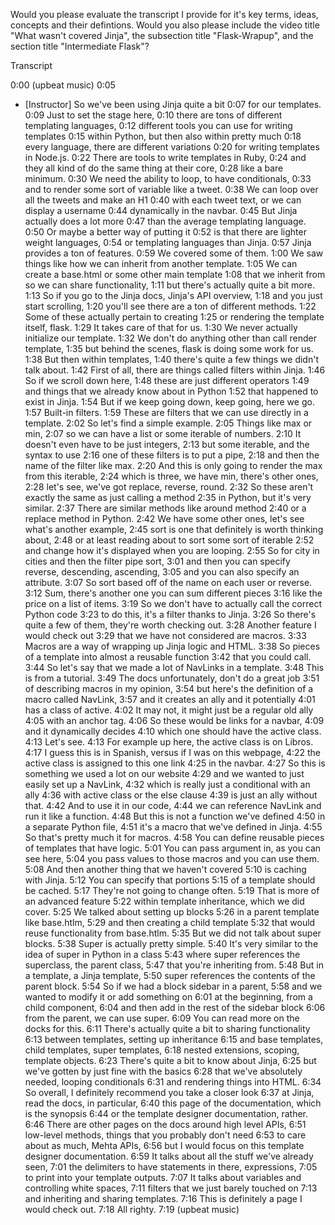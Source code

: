 Would you please evaluate the transcript I provide for it's key terms, ideas, concepts and their defintions. Would you also please include the video title "What wasn't covered Jinja", the subsection title "Flask-Wrapup", and the section title "Intermediate Flask"?

Transcript


0:00
(upbeat music)
0:05
- [Instructor] So we've been using Jinja quite a bit
0:07
for our templates.
0:09
Just to set the stage here,
0:10
there are tons of different templating languages,
0:12
different tools you can use for writing templates
0:15
within Python, but then also within pretty much
0:18
every language, there are different variations
0:20
for writing templates in Node.js.
0:22
There are tools to write templates in Ruby,
0:24
and they all kind of do the same thing at their core,
0:28
like a bare minimum.
0:30
We need the ability to loop, to have conditionals,
0:33
and to render some sort of variable like a tweet.
0:38
We can loop over all the tweets and make an H1
0:40
with each tweet text, or we can display a username
0:44
dynamically in the navbar.
0:45
But Jinja actually does a lot more
0:47
than the average templating language.
0:50
Or maybe a better way of putting it
0:52
is that there are lighter weight languages,
0:54
or templating languages than Jinja.
0:57
Jinja provides a ton of features.
0:59
We covered some of them.
1:00
We saw things like how we can inherit from another template.
1:05
We can create a base.html or some other main template
1:08
that we inherit from so we can share functionality,
1:11
but there's actually quite a bit more.
1:13
So if you go to the Jinja docs, Jinja's API overview,
1:18
and you just start scrolling,
1:20
you'll see there are a ton of different methods.
1:22
Some of these actually pertain to creating
1:25
or rendering the template itself, flask.
1:29
It takes care of that for us.
1:30
We never actually initialize our template.
1:32
We don't do anything other than call render template,
1:35
but behind the scenes, flask is doing some work for us.
1:38
But then within templates,
1:40
there's quite a few things we didn't talk about.
1:42
First of all, there are things called filters within Jinja.
1:46
So if we scroll down here,
1:48
these are just different operators
1:49
and things that we already know about in Python
1:52
that happened to exist in Jinja.
1:54
But if we keep going down, keep going, here we go.
1:57
Built-in filters.
1:59
These are filters that we can use directly in a template.
2:02
So let's find a simple example.
2:05
Things like max or min,
2:07
so we can have a list or some iterable of numbers.
2:10
It doesn't even have to be just integers,
2:13
but some iterable, and the syntax to use
2:16
one of these filters is to put a pipe,
2:18
and then the name of the filter like max.
2:20
And this is only going to render the max from this iterable,
2:24
which is three, we have min, there's other ones,
2:28
let's see, we've got replace, reverse, round.
2:32
So these aren't exactly the same as just calling a method
2:35
in Python, but it's very similar.
2:37
There are similar methods like around method
2:40
or a replace method in Python.
2:42
We have some other ones, let's see what's another example,
2:45
sort is one that definitely is worth thinking about,
2:48
or at least reading about to sort some sort of iterable
2:52
and change how it's displayed when you are looping.
2:55
So for city in cities and then the filter pipe sort,
3:01
and then you can specify reverse, descending, ascending,
3:05
and you can also specify an attribute.
3:07
So sort based off of the name on each user or reverse.
3:12
Sum, there's another one you can sum different pieces
3:16
like the price on a list of items.
3:19
So we don't have to actually call the correct Python code
3:23
to do this, it's a filter thanks to Jinja.
3:26
So there's quite a few of them, they're worth checking out.
3:28
Another feature I would check out
3:29
that we have not considered are macros.
3:33
Macros are a way of wrapping up Jinja logic and HTML.
3:38
So pieces of a template into almost a reusable function
3:42
that you could call.
3:44
So let's say that we made a lot of NavLinks in a template.
3:48
This is from a tutorial.
3:49
The docs unfortunately, don't do a great job
3:51
of describing macros in my opinion,
3:54
but here's the definition of a macro called NavLink,
3:57
and it creates an ally and it potentially
4:01
has a class of active.
4:02
It may not, it might just be a regular old ally
4:05
with an anchor tag.
4:06
So these would be links for a navbar,
4:09
and it dynamically decides
4:10
which one should have the active class.
4:13
Let's see.
4:13
For example up here, the active class is on Libros.
4:17
I guess this is in Spanish, versus if I was on this webpage,
4:22
the active class is assigned to this one link
4:25
in the navbar.
4:27
So this is something we used a lot on our website
4:29
and we wanted to just easily set up a NavLink,
4:32
which is really just a conditional with an ally
4:36
with active class or the else clause
4:39
is just an ally without that.
4:42
And to use it in our code,
4:44
we can reference NavLink and run it like a function.
4:48
But this is not a function we've defined
4:50
in a separate Python file,
4:51
it's a macro that we've defined in Jinja.
4:55
So that's pretty much it for macros.
4:58
You can define reusable pieces of templates that have logic.
5:01
You can pass argument in, as you can see here,
5:04
you pass values to those macros and you can use them.
5:08
And then another thing that we haven't covered
5:10
is caching with Jinja.
5:12
You can specify that portions
5:15
of a template should be cached.
5:17
They're not going to change often.
5:19
That is more of an advanced feature
5:22
within template inheritance, which we did cover.
5:25
We talked about setting up blocks
5:26
in a parent template like base.htlm,
5:29
and then creating a child template
5:32
that would reuse functionality from base.htlm.
5:35
But we did not talk about super blocks.
5:38
Super is actually pretty simple.
5:40
It's very similar to the idea of super in Python in a class
5:43
where super references the superclass, the parent class,
5:47
that you're inheriting from.
5:48
But in a template, a Jinja template,
5:50
super references the contents of the parent block.
5:54
So if we had a block sidebar in a parent,
5:58
and we wanted to modify it or add something on
6:01
at the beginning, from a child component,
6:04
and then add in the rest of the sidebar block
6:06
from the parent, we can use super.
6:09
You can read more on the docks for this.
6:11
There's actually quite a bit to sharing functionality
6:13
between templates, setting up inheritance
6:15
and base templates, child templates, super templates,
6:18
nested extensions, scoping, template objects.
6:23
There's quite a bit to know about Jinja,
6:25
but we've gotten by just fine with the basics
6:28
that we've absolutely needed, looping conditionals
6:31
and rendering things into HTML.
6:34
So overall, I definitely recommend you take a closer look
6:37
at Jinja, read the docs, in particular,
6:40
this page of the documentation, which is the synopsis
6:44
or the template designer documentation, rather.
6:46
There are other pages on the docs around high level APIs,
6:51
low-level methods, things that you probably don't need
6:53
to care about as much, Mehta APIs,
6:56
but I would focus on this template designer documentation.
6:59
It talks about all the stuff we've already seen,
7:01
the delimiters to have statements in there, expressions,
7:05
to print into your template outputs.
7:07
It talks about variables and controlling white spaces,
7:11
filters that we just barely touched on
7:13
and inheriting and sharing templates.
7:16
This is definitely a page I would check out.
7:18
All righty.
7:19
(upbeat music)
